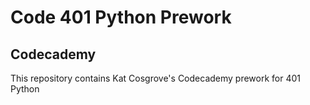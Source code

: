 # Code 401 Python Prework

## Codecademy

This repository contains Kat Cosgrove's Codecademy prework for 401 Python
